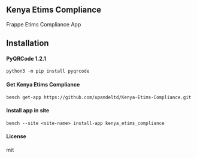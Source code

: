 ## Kenya Etims Compliance

Frappe Etims Compliance App

## Installation
#### PyQRCode 1.2.1  
```python3 -m pip install pyqrcode```  

#### Get Kenya Etims Compliance  
```bench get-app https://github.com/upandeltd/Kenya-Etims-Compliance.git```  

#### Install app in site
```bench --site <site-name> install-app kenya_etims_compliance```  


#### License

mit